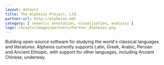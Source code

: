 ```yaml
---
layout: default
title: The Alpheios Project, Ltd.
partner-url: http://alpheios.net
category: [ semantic annotation, visualisation, analysis ]
logo: /assets/images/partners/Partner_Alpheios.png
---
```


Building open-source software for studying the world's classical languages and literatures. Alpheios currently supports
Latin, Greek, Arabic, Persian and Ancient Ethiopic, with support for other languages, including Ancient Chinese, underway.
